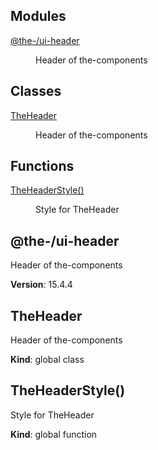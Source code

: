 <!--- Code generated by @the-/script-doc. DO NOT EDIT. -->

## Modules

<dl>
<dt><a href="#module_@the-/ui-header">@the-/ui-header</a></dt>
<dd><p>Header of the-components</p>
</dd>
</dl>

## Classes

<dl>
<dt><a href="#TheHeader">TheHeader</a></dt>
<dd><p>Header of the-components</p>
</dd>
</dl>

## Functions

<dl>
<dt><a href="#TheHeaderStyle">TheHeaderStyle()</a></dt>
<dd><p>Style for TheHeader</p>
</dd>
</dl>

<a name="module_@the-/ui-header"></a>

## @the-/ui-header
Header of the-components

**Version**: 15.4.4  
<a name="TheHeader"></a>

## TheHeader
Header of the-components

**Kind**: global class  
<a name="TheHeaderStyle"></a>

## TheHeaderStyle()
Style for TheHeader

**Kind**: global function
